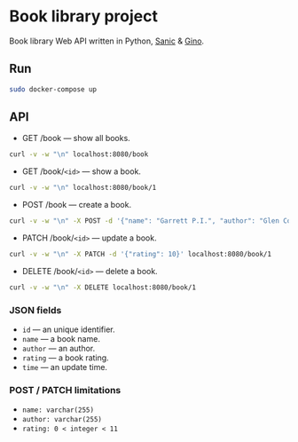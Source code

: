 # Book library project

Book library Web API written in Python, [Sanic](https://github.com/huge-success/sanic) & [Gino](https://github.com/fantix/gino).

## Run

```bash
sudo docker-compose up
```

## API

* GET /book — show all books.

```sh
curl -v -w "\n" localhost:8080/book
```

* GET /book/`<id>` — show a book.

```sh
curl -v -w "\n" localhost:8080/book/1
```

* POST /book — create a book.

```sh
curl -v -w "\n" -X POST -d '{"name": "Garrett P.I.", "author": "Glen Cook", "rating": 9}' localhost:8080/book
```

* PATCH /book/`<id>` — update a book.

```sh
curl -v -w "\n" -X PATCH -d '{"rating": 10}' localhost:8080/book/1
```

* DELETE /book/`<id>` — delete a book.

```sh
curl -v -w "\n" -X DELETE localhost:8080/book/1
```

### JSON fields

* `id` — an unique identifier.
* `name` — a book name.
* `author` — an author.
* `rating` — a book rating.
* `time` — an update time.

### POST / PATCH limitations

* `name: varchar(255)`
* `author: varchar(255)`
* `rating: 0 < integer < 11`

